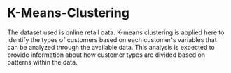# K-Means-Clustering
The dataset used is online retail data. K-means clustering is applied here to identify the types of customers based on each customer's variables that can be analyzed through the available data. This analysis is expected to provide information about how customer types are divided based on patterns within the data.
